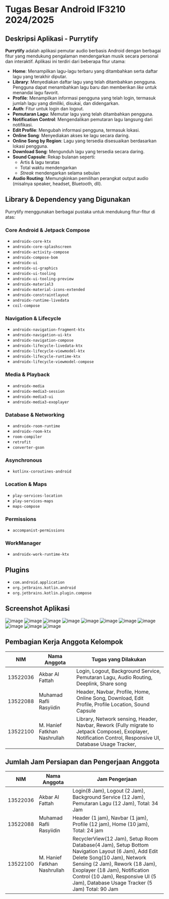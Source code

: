 # Tugas Besar Android IF3210 2024/2025

## Deskripsi Aplikasi - Purrytify

**Purrytify** adalah aplikasi pemutar audio berbasis Android dengan berbagai fitur yang mendukung pengalaman mendengarkan musik secara personal dan interaktif. Aplikasi ini terdiri dari beberapa fitur utama:

- **Home**: Menampilkan lagu-lagu terbaru yang ditambahkan serta daftar lagu yang terakhir diputar.
- **Library**: Menyediakan daftar lagu yang telah ditambahkan pengguna. Pengguna dapat menambahkan lagu baru dan memberikan *like* untuk menandai lagu favorit.
- **Profile**: Menampilkan informasi pengguna yang telah login, termasuk jumlah lagu yang dimiliki, disukai, dan didengarkan.
- **Auth**: Fitur untuk login dan logout.
- **Pemutaran Lagu**: Memutar lagu yang telah ditambahkan pengguna.
- **Notification Control**: Mengendalikan pemutaran lagu langsung dari notifikasi.
- **Edit Profile**: Mengubah informasi pengguna, termasuk lokasi.
- **Online Song**: Menyediakan akses ke lagu secara daring.
- **Online Song by Region**: Lagu yang tersedia disesuaikan berdasarkan lokasi pengguna.
- **Download Song**: Mengunduh lagu yang tersedia secara daring.
- **Sound Capsule**: Rekap bulanan seperti:
  - Artis & lagu teratas
  - Total waktu mendengarkan
  - *Streak* mendengarkan selama sebulan
- **Audio Routing**: Memungkinkan pemilihan perangkat output audio (misalnya speaker, headset, Bluetooth, dll).


## Library & Dependency yang Digunakan

Purrytify menggunakan berbagai pustaka untuk mendukung fitur-fitur di atas:

### Core Android & Jetpack Compose
- `androidx-core-ktx`
- `androidx-core-splashscreen`
- `androidx-activity-compose`
- `androidx-compose-bom`
- `androidx-ui`
- `androidx-ui-graphics`
- `androidx-ui-tooling`
- `androidx-ui-tooling-preview`
- `androidx-material3`
- `androidx-material-icons-extended`
- `androidx-constraintlayout`
- `androidx-runtime-livedata`
- `coil-compose`

### Navigation & Lifecycle
- `androidx-navigation-fragment-ktx`
- `androidx-navigation-ui-ktx`
- `androidx-navigation-compose`
- `androidx-lifecycle-livedata-ktx`
- `androidx-lifecycle-viewmodel-ktx`
- `androidx-lifecycle-runtime-ktx`
- `androidx-lifecycle-viewmodel-compose`

### Media & Playback
- `androidx-media`
- `androidx-media3-session`
- `androidx-media3-ui`
- `androidx-media3-exoplayer`

### Database & Networking
- `androidx-room-runtime`
- `androidx-room-ktx`
- `room-compiler`
- `retrofit`
- `converter-gson`

### Asynchronous
- `kotlinx-coroutines-android`

### Location & Maps
- `play-services-location`
- `play-services-maps`
- `maps-compose`

### Permissions
- `accompanist-permissions`

### WorkManager
- `androidx-work-runtime-ktx`

## Plugins

- `com.android.application`
- `org.jetbrains.kotlin.android`
- `org.jetbrains.kotlin.plugin.compose`

## Screenshot Aplikasi
![image](https://github.com/user-attachments/assets/c76144c6-7851-488c-b8f9-e01f7bc83168)
![image](https://github.com/user-attachments/assets/ebd66fae-3556-4c04-b116-c6f4e7a91335)
![image](https://github.com/user-attachments/assets/5345ce8f-b4ee-4776-aa8b-0462887ba77f)
![image](https://github.com/user-attachments/assets/ffcfc772-9191-4ee2-b439-e7a1649e4178)
![image](https://github.com/user-attachments/assets/57f5e3e3-332e-4580-a883-14e6af8636d3)
![image](https://github.com/user-attachments/assets/75ab1ebf-d1c7-4e9a-a99a-3b98a6428e07)
![image](https://github.com/user-attachments/assets/370d7ff1-56de-4dc4-b9c2-bbf9d5c50d95)
![image](https://github.com/user-attachments/assets/d0469a05-9a31-4053-812a-56fc4b309f92)
![image](https://github.com/user-attachments/assets/aec8c746-aee0-47c1-8023-c385dda6301b)
![image](https://github.com/user-attachments/assets/0099d3e7-d011-452e-8e5a-7411129b9b02)
![image](https://github.com/user-attachments/assets/416c3528-4259-49d5-8d56-6caae599e953)


## Pembagian Kerja Anggota Kelompok

| NIM          | Nama Anggota | Tugas yang Dilakukan                       |
|--------------|--------------|--------------------------------------------|
| 13522036      | Akbar Al Fattah    | Login, Logout, Background Service, Pemutaran Lagu, Audio Routing, Deeplink, Share song |
| 13522088      | Muhamad Rafli Rasyiidin    | Header, Navbar, Profile, Home, Online Song, Download, Edit Profile, Profile Location, Sound Capsule|
| 13522100      | M. Hanief Fatkhan Nashrullah    | Library, Network sensing, Header, Navbar, Rework (Fully migrate to Jetpack Compose), Exoplayer, Notification Control, Responsive UI, Database Usage Tracker, |

## Jumlah Jam Persiapan dan Pengerjaan Anggota

| NIM          | Nama Anggota | Jam Pengerjaan |
|--------------|--------------|-----------|
| 13522036      | Akbar Al Fattah    |Login(8 Jam), Logout (2 Jam), Background Service (12 Jam), Pemutaran Lagu (12 Jam), Total: 34 Jam |
| 13522088      | Muhamad Rafli Rasyiidin    | Header (1 jam), Navbar (1 jam), Profile (12 jam), Home (10 jam), Total: 24 jam   |
| 13522100      | M. Hanief Fatkhan Nashrullah    |  RecyclerView(12 Jam), Setup Room Database(4 Jam), Setup Bottom Navigation Layout (6 Jam), Add Edit Delete Song(10 Jam), Network Sensing (2 Jam), Rework (18 Jam), Exoplayer (18 Jam), Notification Control (10 Jam), Responsive UI (5 Jam), Database Usage Tracker (5 Jam) Total: 90 Jam  |
